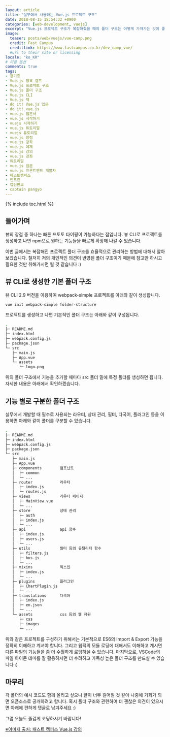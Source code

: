 ```yaml
---
layout: article
title: "실무에서 사용하는 Vue.js 프로젝트 구조"
date: 2018-08-15 18:54:32 +0900
categories: [web-development, vuejs]
excerpt: "Vue.js 프로젝트 구조가 복잡해졌을 때의 폴더 구조는 어떻게 가져가는 것이 좋을까?"
image:
  teaser: posts/web/vuejs/vue-camp.png
  credit: Fast Campus
  creditlink: https://www.fastcampus.co.kr/dev_camp_vue/
  #url to their site or licensing
locale: "ko_KR"
# 리플 옵션
comments: true
tags:
- 장기효
- Vue.js 정복 캠프
- Vue.js 프로젝트 구조
- Vue.js 폴더 구조
- Vue.js CLI
- Vue.js 책
- do it! Vue.js 입문
- do it! vue.js
- vue.js 입문서
- vue.js 시작하기
- vuejs 시작하기
- vue.js 튜토리얼
- vuejs 튜토리얼
- vue.js 장점
- vue.js 강좌
- vue.js 예제
- vue.js 강의
- vue.js 강좌
- 튜토리얼
- vue.js 입문
- vue.js 프론트엔드 개발자
- 패스트캠퍼스
- 인프런
- 캡틴판교
- captain pangyo
---
```

{% include toc.html %}

## 들어가며

뷰의 장점 중 하나는 빠른 프토토 타이핑이 가능하다는 점입니다.
뷰 CLI로 프로젝트를 생성하고 나면 npm으로 원하는 기능들을 빠르게 확장해 나갈 수 있습니다.

이번 글에서는 복잡해진 프로젝트 폴더 구조를 효율적으로 관리하는 방법에 대해서 알아보겠습니다.
철저히 저의 개인적인 의견이 반영된 폴더 구조이기 때문에 참고만 하시고 필요한 것만 취해가시면 될 것 같습니다 :)

## 뷰 CLI로 생성한 기본 폴더 구조

뷰 CLI 2.9 버전을 이용하여 webpack-simple 프로젝트를 아래와 같이 생성합니다.

```bash
vue init webpack-simple folder-structure
```

프로젝트를 생성하고 나면 기본적인 폴더 구조는 아래와 같이 구성됩니다.

```bash
.
├─ README.md
├─ index.html
├─ webpack.config.js
├─ package.json
└─ src
   ├─ main.js
   ├─ App.vue
   └─ assets
      └─ logo.png
```

위의 폴더 구조에서 기능을 추가할 때마다 src 폴더 밑에 특정 폴더를 생성하면 됩니다.
자세한 내용은 아래에서 확인하겠습니다.

## 기능 별로 구분한 폴더 구조

실무에서 개발할 때 필수로 사용되는 라우터, 상태 관리, 필터, 다국어, 플러그인 등을 이용하면 아래와 같이 폴더를 구분할 수 있습니다.

```bash
.
├─ README.md
├─ index.html
├─ webpack.config.js
├─ package.json
└─ src
   ├─ main.js
   ├─ App.vue
   ├─ components        컴포넌트
   │  ├─ common
   │  └─ ...
   ├─ router            라우터
   │  ├─ index.js
   │  └─ routes.js
   ├─ views             라우터 페이지
   │  ├─ MainView.vue
   │  └─ ...
   ├─ store             상태 관리
   │  ├─ auth
   │  ├─ index.js
   │  └─ ...
   ├─ api               api 함수
   │  ├─ index.js
   │  ├─ users.js
   │  └─ ...
   ├─ utils             필터 등의 유틸리티 함수
   │  ├─ filters.js
   │  ├─ bus.js
   │  └─ ...
   ├─ mixins            믹스인
   │  ├─ index.js
   │  └─ ...
   ├─ plugins           플러그인
   │  ├─ ChartPlugin.js
   │  └─ ...
   ├─ translations      다국어
   │  ├─ index.js
   │  ├─ en.json
   │  └─ ...
   └─ assets            css 등의 웹 자원
      ├─ css
      ├─ images
      └─ ...
```

위와 같은 프로젝트를 구성하기 위해서는 기본적으로 ES6의 Import & Export 기능을 정확히 이해하고 계셔야 합니다.
그리고 웹팩의 모듈 로딩에 대해서도 이해하고 계시면 다른 파일의 기능들을 좀 더 수월하게 로딩하실 수 있습니다.
마지막으로, VSCode의 파일 아이콘 테마를 잘 활용하시면 더 수려하고 가독성 높은 폴더 구조를 만드실 수 있습니다 :)

## 마무리

각 폴더의 예시 코드도 함께 올리고 싶으나 글이 너무 길어질 것 같아 나중에 기회가 되면 오픈소스로 공개하려고 합니다.
혹시 폴더 구조와 관련하여 더 괜찮은 의견이 있으시면 아래에 편하게 댓글로 남겨주세요 :)

그럼 오늘도 즐겁게 코딩하시기 바랍니다!

[※이미지 출처: 패스트 캠퍼스 Vue.js 강의](https://www.fastcampus.co.kr/dev_camp_vue)
